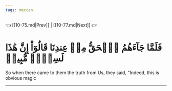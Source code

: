 ```yaml
---
tags: meccan
---
```


👈 [[10-75.md|Prev]] | [[10-77.md|Next]] 👉

# فَلَمَّا جَآءَهُمُ ٱلۡحَقُّ مِنۡ عِندِنَا قَالُوٓاْ إِنَّ هَٰذَا لَسِحۡرٞ مُّبِينٞ

So when there came to them the truth from Us, they said, "Indeed, this is obvious magic

---

